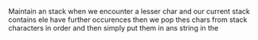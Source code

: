 Maintain an  stack
when we encounter a lesser char and our current stack contains ele have further occurences then we pop thes chars from stack
characters in  order and then simply put them in ans string in the